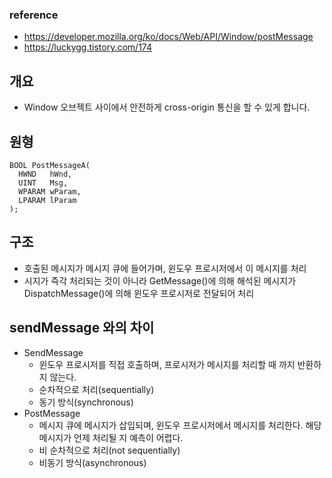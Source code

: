 ### reference
- https://developer.mozilla.org/ko/docs/Web/API/Window/postMessage
- https://luckygg.tistory.com/174

## 개요
- Window 오브젝트 사이에서 안전하게 cross-origin 통신을 할 수 있게 합니다.

## 원형
```
BOOL PostMessageA(
  HWND   hWnd,
  UINT   Msg,
  WPARAM wParam,
  LPARAM lParam
);
```

## 구조
- 호출된 메시지가 메시지 큐에 들어가며, 윈도우 프로시저에서 이 메시지를 처리
- 시지가 즉각 처리되는 것이 아니라 GetMessage()에 의해 해석된 메시지가 DispatchMessage()에 의해 윈도우 프로시저로 전달되어 처리

## sendMessage 와의 차이
- SendMessage
    - 윈도우 프로시저를 직접 호출하며, 프로시저가 메시지를 처리할 때 까지 반환하지 않는다.
    - 순차적으로 처리(sequentially)
    - 동기 방식(synchronous)
- PostMessage
    - 메시지 큐에 메시지가 삽입되며, 윈도우 프로시저에서 메시지를 처리한다. 해당 메시지가 언제 처리될 지 예측이 어렵다.   
    - 비 순차적으로 처리(not sequentially)
    - 비동기 방식(asynchronous)








 